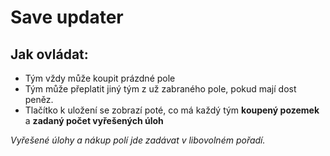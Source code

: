 # Save updater
## Jak ovládat:
- Tým vždy může koupit prázdné pole
- Tým může přeplatit jiný tým z už zabraného pole, pokud mají dost peněz.
- Tlačítko k uložení se zobrazí poté, co má každý tým **koupený pozemek** a **zadaný počet vyřešených úloh**

*Vyřešené úlohy a nákup polí jde zadávat v libovolném pořadí.*